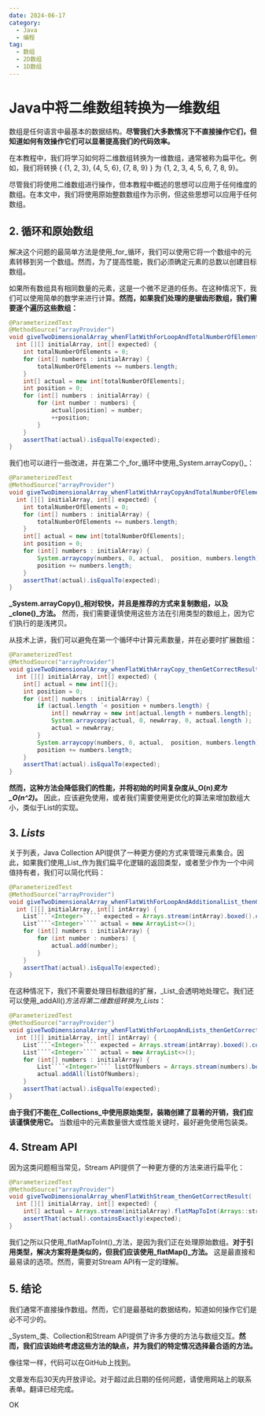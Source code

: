 ```yaml
---
date: 2024-06-17
category:
  - Java
  - 编程
tag:
  - 数组
  - 2D数组
  - 1D数组
---
```

# Java中将二维数组转换为一维数组

数组是任何语言中最基本的数据结构。**尽管我们大多数情况下不直接操作它们，但知道如何有效操作它们可以显著提高我们的代码效率。**

在本教程中，我们将学习如何将二维数组转换为一维数组，通常被称为扁平化。例如，我们将转换 { {1, 2, 3}, {4, 5, 6}, {7, 8, 9} } 为 {1, 2, 3, 4, 5, 6, 7, 8, 9}。

尽管我们将使用二维数组进行操作，但本教程中概述的思想可以应用于任何维度的数组。在本文中，我们将使用原始整数数组作为示例，但这些思想可以应用于任何数组。

## 2. 循环和原始数组

解决这个问题的最简单方法是使用_for_循环，我们可以使用它将一个数组中的元素转移到另一个数组。然而，为了提高性能，我们必须确定元素的总数以创建目标数组。

如果所有数组具有相同数量的元素，这是一个微不足道的任务。在这种情况下，我们可以使用简单的数学来进行计算。**然而，如果我们处理的是锯齿形数组，我们需要逐个遍历这些数组：**

```java
@ParameterizedTest
@MethodSource("arrayProvider")
void giveTwoDimensionalArray_whenFlatWithForLoopAndTotalNumberOfElements_thenGetCorrectResult(
  int [][] initialArray, int[] expected) {
    int totalNumberOfElements = 0;
    for (int[] numbers : initialArray) {
        totalNumberOfElements += numbers.length;
    }
    int[] actual = new int[totalNumberOfElements];
    int position = 0;
    for (int[] numbers : initialArray) {
        for (int number : numbers) {
            actual[position] = number;
            ++position;
        }
    }
    assertThat(actual).isEqualTo(expected);
}
```

我们也可以进行一些改进，并在第二个_for_循环中使用_System.arrayCopy()_：

```java
@ParameterizedTest
@MethodSource("arrayProvider")
void giveTwoDimensionalArray_whenFlatWithArrayCopyAndTotalNumberOfElements_thenGetCorrectResult(
  int [][] initialArray, int[] expected) {
    int totalNumberOfElements = 0;
    for (int[] numbers : initialArray) {
        totalNumberOfElements += numbers.length;
    }
    int[] actual = new int[totalNumberOfElements];
    int position = 0;
    for (int[] numbers : initialArray) {
        System.arraycopy(numbers, 0, actual,  position, numbers.length);
        position += numbers.length;
    }
    assertThat(actual).isEqualTo(expected);
}
```

**_System.arrayCopy()_相对较快，并且是推荐的方式来复制数组，以及_clone()_方法。** 然而，我们需要谨慎使用这些方法在引用类型的数组上，因为它们执行的是浅拷贝。

从技术上讲，我们可以避免在第一个循环中计算元素数量，并在必要时扩展数组：

```java
@ParameterizedTest
@MethodSource("arrayProvider")
void giveTwoDimensionalArray_whenFlatWithArrayCopy_thenGetCorrectResult(
  int [][] initialArray, int[] expected) {
    int[] actual = new int[]{};
    int position = 0;
    for (int[] numbers : initialArray) {
        if (actual.length `< position + numbers.length) {
            int[] newArray = new int[actual.length + numbers.length];
            System.arraycopy(actual, 0, newArray, 0, actual.length );
            actual = newArray;
        }
        System.arraycopy(numbers, 0, actual,  position, numbers.length);
        position += numbers.length;
    }
    assertThat(actual).isEqualTo(expected);
}
```

**然而，这种方法会降低我们的性能，并将初始的时间复杂度从_O(n)_变为_O(n^2)_。** 因此，应该避免使用，或者我们需要使用更优化的算法来增加数组大小，类似于List的实现。

## 3. _Lists_

关于列表，Java Collection API提供了一种更方便的方式来管理元素集合。因此，如果我们使用_List_作为我们扁平化逻辑的返回类型，或者至少作为一个中间值持有者，我们可以简化代码：

```java
@ParameterizedTest
@MethodSource("arrayProvider")
void giveTwoDimensionalArray_whenFlatWithForLoopAndAdditionalList_thenGetCorrectResult(
  int [][] initialArray, int[] intArray) {
    List````<Integer>````` expected = Arrays.stream(intArray).boxed().collect(Collectors.toList());
    List````<Integer>```` actual = new ArrayList<>();
    for (int[] numbers : initialArray) {
        for (int number : numbers) {
            actual.add(number);
        }
    }
    assertThat(actual).isEqualTo(expected);
}
```

在这种情况下，我们不需要处理目标数组的扩展，_List_会透明地处理它。我们还可以使用_addAll()_方法将第二维数组转换为_Lists_：

```java
@ParameterizedTest
@MethodSource("arrayProvider")
void giveTwoDimensionalArray_whenFlatWithForLoopAndLists_thenGetCorrectResult(
  int [][] initialArray, int[] intArray) {
    List````<Integer>```` expected = Arrays.stream(intArray).boxed().collect(Collectors.toList());
    List````<Integer>```` actual = new ArrayList<>();
    for (int[] numbers : initialArray) {
        List````<Integer>```` listOfNumbers = Arrays.stream(numbers).boxed().collect(Collectors.toList());
        actual.addAll(listOfNumbers);
    }
    assertThat(actual).isEqualTo(expected);
}
```

**由于我们不能在_Collections_中使用原始类型，装箱创建了显著的开销，我们应该谨慎使用它。** 当数组中的元素数量很大或性能关键时，最好避免使用包装类。

## 4. Stream API

因为这类问题相当常见，Stream API提供了一种更方便的方法来进行扁平化：

```java
@ParameterizedTest
@MethodSource("arrayProvider")
void giveTwoDimensionalArray_whenFlatWithStream_thenGetCorrectResult(
  int [][] initialArray, int[] expected) {
    int[] actual = Arrays.stream(initialArray).flatMapToInt(Arrays::stream).toArray();
    assertThat(actual).containsExactly(expected);
}
```

我们之所以只使用_flatMapToInt()_方法，是因为我们正在处理原始数组。**对于引用类型，解决方案将是类似的，但我们应该使用_flatMap()_方法。** 这是最直接和最易读的选项。然而，需要对Stream API有一定的理解。

## 5. 结论

我们通常不直接操作数组。然而，它们是最基础的数据结构，知道如何操作它们是必不可少的。

_System_类、Collection和Stream API提供了许多方便的方法与数组交互。**然而，我们应该始终考虑这些方法的缺点，并为我们的特定情况选择最合适的方法。**

像往常一样，代码可以在GitHub上找到。

文章发布后30天内开放评论。对于超过此日期的任何问题，请使用网站上的联系表单。翻译已经完成。

OK